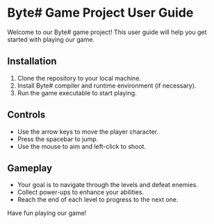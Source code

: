 # Byte# Game Project User Guide

Welcome to our Byte# game project! This user guide will help you get started with playing our game.

## Installation

1. Clone the repository to your local machine.
2. Install Byte# compiler and runtime environment (if necessary).
3. Run the game executable to start playing.

## Controls

- Use the arrow keys to move the player character.
- Press the spacebar to jump.
- Use the mouse to aim and left-click to shoot.

## Gameplay

- Your goal is to navigate through the levels and defeat enemies.
- Collect power-ups to enhance your abilities.
- Reach the end of each level to progress to the next one.

Have fun playing our game!
